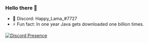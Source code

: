 ### Hello there 👋

- 💬 Discord: Happy_Lama_#7727
- ⚡ Fun fact: In one year Java gets downloaded one billion times.

[![Discord Presence](https://lanyard-profile-readme.vercel.app/api/436185639109787690)](https://discord.com/users/436185639109787690)

